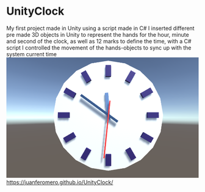 # UnityClock
My first project made in Unity using a script made in C#
I inserted different pre made 3D objects in Unity to represent the hands for the hour, minute and second of the clock, as well as 12 marks to define the time, with a C# script I controlled the movement of the hands-objects to sync up with the system current time
<img src="https://github.com/JuanfeRomero/UnityClock/blob/master/clock.png">
https://juanferomero.github.io/UnityClock/


